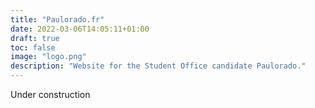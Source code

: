 ```yaml
---
title: "Paulorado.fr"
date: 2022-03-06T14:05:11+01:00
draft: true
toc: false
image: "logo.png"
description: "Website for the Student Office candidate Paulorado."
---
```


Under construction

